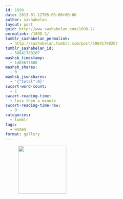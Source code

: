 ```yaml
---
id: 1898
date: 2013-01-12T05:05:00+00:00
author: sashabelan
layout: post
guid: http://www.sashabelan.com/1898-2/
permalink: /1898-2/
tumblr_sashabelan_permalink:
  - http://sashabelan.tumblr.com/post/50641780207
tumblr_sashabelan_id:
  - 50641780207
mashsb_timestamp:
  - 1465677688
mashsb_shares:
  - 0
mashsb_jsonshares:
  - '{"total":0}'
swcart-word-count:
  - 1
swcart-reading-time:
  - less then a minute
swcart-reading-time-raw:
  - 0
categories:
  - tumblr
tags:
  - women
format: gallery
---
```

<div id='gallery-221' class='gallery galleryid-1898 gallery-columns-3 gallery-size-thumbnail'>
  <figure class='gallery-item'> 
  
  <div class='gallery-icon portrait'>
    <a href='http://www.sashabelan.ru/1898-2/attachment/1899/'><img width="150" height="150" src="http://www.sashabelan.ru/wp-content/uploads/2013/01/tumblr_mmxpujCsFk1qarj97o1_1280-150x150.jpg" class="attachment-thumbnail size-thumbnail" alt="" /></a>
  </div></figure>
</div>